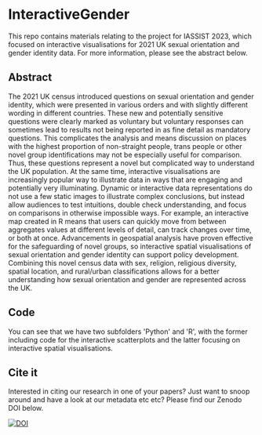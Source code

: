 # InteractiveGender

This repo contains materials relating to the project for IASSIST 2023, which focused on interactive visualisations for 2021 UK sexual orientation and gender identity data. For more information, please see the abstract below.

## Abstract

The 2021 UK census introduced questions on sexual orientation and gender identity, which were presented in various orders and with slightly different wording in different countries. These new and potentially sensitive questions were clearly marked as voluntary but voluntary responses can sometimes lead to results not being reported in as fine detail as mandatory questions. This complicates the analysis and means discussion on places with the highest proportion of non-straight people, trans people or other novel group identifications may not be especially useful for comparison. Thus, these questions represent a novel but complicated way to understand the UK population.  At the same time, interactive visualisations are increasingly popular way to illustrate data in ways that are engaging and potentially very illuminating. Dynamic or interactive data representations do not use a few static images to illustrate complex conclusions, but instead allow audiences to test intuitions, double check understanding, and focus on comparisons in otherwise impossible ways. For example, an interactive map created in R means that users can quickly move from between aggregates values at different levels of detail, can track changes over time, or both at once. Advancements in geospatial analysis have proven effective for the safeguarding of novel groups, so interactive spatial visualisations of sexual orientation and gender identity can support policy development. Combining this novel census data with sex, religion, religious diversity, spatial location, and rural/urban classifications allows for a better understanding how sexual orientation and gender are represented across the UK.  

## Code

You can see that we have two subfolders 'Python' and 'R', with the former including code for the interactive scatterplots and the latter focusing on interactive spatial visualisations. 

## Cite it

Interested in citing our research in one of your papers? Just want to snoop around and have a look at our metadata etc etc? Please find our Zenodo DOI below.

[![DOI](https://zenodo.org/badge/590906957.svg)](https://zenodo.org/badge/latestdoi/590906957)
